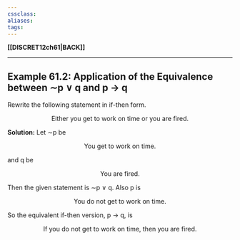 ```yaml
---
cssclass:
aliases:
tags:
---
```

**[[DISCRET12ch61|BACK]]**

---
## Example 61.2: Application of the Equivalence between ∼p ∨ q and p → q
Rewrite the following statement in if-then form.
<center>Either you get to work on time or you are fired.</center>

**Solution:**
Let ∼p be
<center>You get to work on time.</center>

and q be
<center>You are fired.</center>

Then the given statement is ∼p ∨ q. Also p is
<center>You do not get to work on time.</center>

So the equivalent if-then version, p → q, is
<center>If you do not get to work on time, then you are fired.</center>